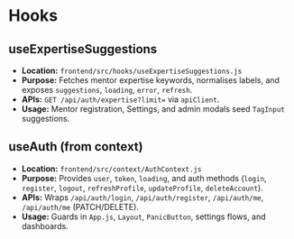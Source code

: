# Hooks

## useExpertiseSuggestions
- **Location:** `frontend/src/hooks/useExpertiseSuggestions.js`
- **Purpose:** Fetches mentor expertise keywords, normalises labels, and exposes `suggestions`, `loading`, `error`, `refresh`.
- **APIs:** `GET /api/auth/expertise?limit=` via `apiClient`.
- **Usage:** Mentor registration, Settings, and admin modals seed `TagInput` suggestions.

## useAuth (from context)
- **Location:** `frontend/src/context/AuthContext.js`
- **Purpose:** Provides `user`, `token`, `loading`, and auth methods (`login`, `register`, `logout`, `refreshProfile`, `updateProfile`, `deleteAccount`).
- **APIs:** Wraps `/api/auth/login`, `/api/auth/register`, `/api/auth/me`, `/api/auth/me` (PATCH/DELETE).
- **Usage:** Guards in `App.js`, `Layout`, `PanicButton`, settings flows, and dashboards.
